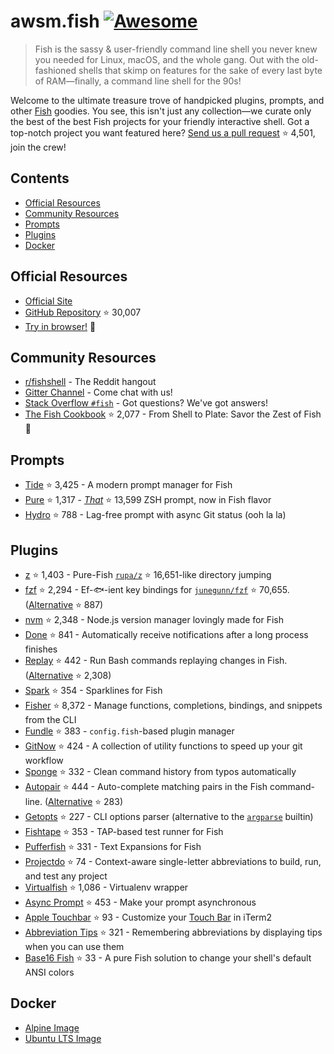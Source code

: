 # awsm.fish [![Awesome](https://awesome.re/badge.svg)](https://awesome.re)

> Fish is the sassy & user-friendly command line shell you never knew you needed for Linux, macOS, and the whole gang. Out with the old-fashioned shells that skimp on features for the sake of every last byte of RAM—finally, a command line shell for the 90s!

Welcome to the ultimate treasure trove of handpicked plugins, prompts, and other [Fish](https://fishshell.com/) goodies. You see, this isn't just any collection—we curate only the best of the best Fish projects for your friendly interactive shell. Got a top-notch project you want featured here? [Send us a pull request](https://github.com/jorgebucaran/awesome-fish/fork) ⭐ 4,501, join the crew!

## Contents

- [Official Resources](#official-resources)
- [Community Resources](#community-resources)
- [Prompts](#prompts)
- [Plugins](#plugins)
- [Docker](#docker)

## Official Resources

- [Official Site](https://fishshell.com)
- [GitHub Repository](https://github.com/fish-shell/fish-shell) ⭐ 30,007
- [Try in browser!](https://rootnroll.com/d/fish-shell/) 🍤

## Community Resources

- [r/fishshell](https://www.reddit.com/r/fishshell) - The Reddit hangout
- [Gitter Channel](https://gitter.im/fish-shell/fish-shell) - Come chat with us!
- [Stack Overflow `#fish`](https://stackoverflow.com/questions/tagged/fish) - Got questions? We've got answers!
- [The Fish Cookbook](https://github.com/jorgebucaran/cookbook.fish) ⭐ 2,077 - From Shell to Plate: Savor the Zest of Fish 🦞

## Prompts

- [Tide](https://github.com/IlanCosman/tide) ⭐ 3,425 - A modern prompt manager for Fish
- [Pure](https://github.com/pure-fish/pure/) ⭐ 1,317 - [_That_](https://github.com/sindresorhus/pure) ⭐ 13,599 ZSH prompt, now in Fish flavor
- [Hydro](https://github.com/jorgebucaran/hydro) ⭐ 788 - Lag-free prompt with async Git status (ooh la la)

## Plugins

- [z](https://github.com/jethrokuan/z) ⭐ 1,403 - Pure-Fish [`rupa/z`](https://github.com/rupa/z) ⭐ 16,651-like directory jumping
- [fzf](https://github.com/PatrickF1/fzf.fish) ⭐ 2,294 - Ef-🐟-ient key bindings for [`junegunn/fzf`](https://github.com/junegunn/fzf) ⭐ 70,655. ([Alternative](https://github.com/jethrokuan/fzf) ⭐ 887)
- [nvm](https://github.com/jorgebucaran/nvm.fish) ⭐ 2,348 - Node.js version manager lovingly made for Fish
- [Done](https://github.com/franciscolourenco/done) ⭐ 841 - Automatically receive notifications after a long process finishes
- [Replay](https://github.com/jorgebucaran/replay.fish) ⭐ 442 - Run Bash commands replaying changes in Fish. ([Alternative](https://github.com/edc/bass) ⭐ 2,308)
- [Spark](https://github.com/jorgebucaran/spark.fish) ⭐ 354 - Sparklines for Fish
- [Fisher](https://github.com/jorgebucaran/fisher) ⭐ 8,372 - Manage functions, completions, bindings, and snippets from the CLI
- [Fundle](https://github.com/danhper/fundle) ⭐ 383 - `config.fish`-based plugin manager
- [GitNow](https://github.com/joseluisq/gitnow) ⭐ 424 - A collection of utility functions to speed up your git workflow
- [Sponge](https://github.com/meaningful-ooo/sponge) ⭐ 332 - Clean command history from typos automatically
- [Autopair](https://github.com/jorgebucaran/autopair.fish) ⭐ 444 - Auto-complete matching pairs in the Fish command-line. ([Alternative](https://github.com/laughedelic/pisces) ⭐ 283)
- [Getopts](https://github.com/jorgebucaran/getopts.fish) ⭐ 227 - CLI options parser (alternative to the [`argparse`](https://fishshell.com/docs/current/cmds/argparse.html) builtin)
- [Fishtape](https://github.com/jorgebucaran/fishtape) ⭐ 353 - TAP-based test runner for Fish
- [Pufferfish](https://github.com/nickeb96/puffer-fish) ⭐ 331 - Text Expansions for Fish
- [Projectdo](https://github.com/paldepind/projectdo) ⭐ 74 - Context-aware single-letter abbreviations to build, run, and test any project
- [Virtualfish](https://github.com/adambrenecki/virtualfish) ⭐ 1,086 - Virtualenv wrapper
- [Async Prompt](https://github.com/acomagu/fish-async-prompt) ⭐ 453 - Make your prompt asynchronous
- [Apple Touchbar](https://github.com/rodrigobdz/fish-apple-touchbar) ⭐ 93 - Customize your [Touch Bar](https://developer.apple.com/design/human-interface-guidelines/macos/touch-bar/touch-bar-overview) in iTerm2
- [Abbreviation Tips](https://github.com/Gazorby/fish-abbreviation-tips) ⭐ 321 - Remembering abbreviations by displaying tips when you can use them
- [Base16 Fish](https://github.com/FabioAntunes/base16-fish-shell) ⭐ 33 - A pure Fish solution to change your shell's default ANSI colors

## Docker

- [Alpine Image](https://hub.docker.com/r/purefish/docker-fish)
- [Ubuntu LTS Image](https://hub.docker.com/r/dideler/fish-shell)
